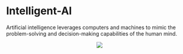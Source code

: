 # Intelligent-AI
Artificial intelligence leverages computers and machines to mimic the problem-solving and decision-making capabilities of the human mind.

<p style="text-align: center;"><img src="https://www.google.com/imgres?imgurl=https%3A%2F%2Fwww.simplilearn.com%2Fice9%2Ffree_resources_article_thumb%2FAdvantages_and_Disadvantages_of_artificial_intelligence.jpg&imgrefurl=https%3A%2F%2Fwww.simplilearn.com%2Fadvantages-and-disadvantages-of-artificial-intelligence-article&tbnid=1S7rw4OQRYv59M&vet=12ahUKEwjQgoykzvv8AhUD_HMBHXEMB94QMygAegUIARCJAQ..i&docid=IHV3F21l1cTuwM&w=848&h=477&itg=1&q=ai&ved=2ahUKEwjQgoykzvv8AhUD_HMBHXEMB94QMygAegUIARCJAQ.png"></p>
